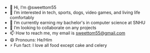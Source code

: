 - 👋 Hi, I’m @sweettom55
- 👀 I’m interested in tech, sports, dogs, video games, and living life comfortably
- 🌱 I’m currently earning my bachelor's in computer science at SNHU
- 💞️ I’m looking to collaborate on any projects
- 📫 How to reach me, my email is sweettom55@gmail.com
- 😄 Pronouns: He/Him
- ⚡ Fun fact: I love all food except cake and celery

<!---
sweettom55/sweettom55 is a ✨ special ✨ repository because its `README.md` (this file) appears on your GitHub profile.
You can click the Preview link to take a look at your changes.
--->

